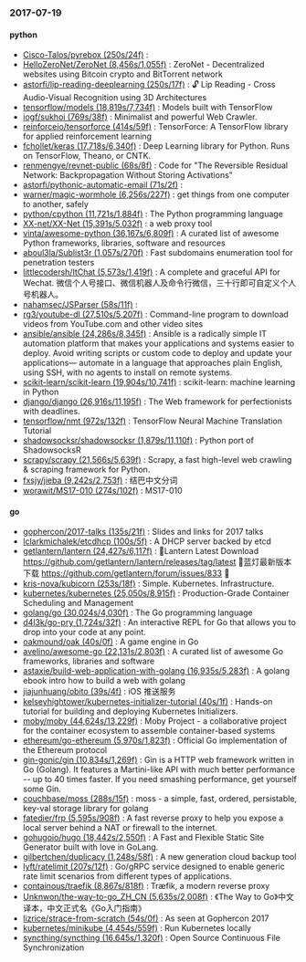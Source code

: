### 2017-07-19

#### python
* [Cisco-Talos/pyrebox (250s/24f)](https://github.com/Cisco-Talos/pyrebox) : 
* [HelloZeroNet/ZeroNet (8,456s/1,055f)](https://github.com/HelloZeroNet/ZeroNet) : ZeroNet - Decentralized websites using Bitcoin crypto and BitTorrent network
* [astorfi/lip-reading-deeplearning (250s/17f)](https://github.com/astorfi/lip-reading-deeplearning) : 🔓 Lip Reading - Cross Audio-Visual Recognition using 3D Architectures
* [tensorflow/models (18,819s/7,734f)](https://github.com/tensorflow/models) : Models built with TensorFlow
* [iogf/sukhoi (769s/38f)](https://github.com/iogf/sukhoi) : Minimalist and powerful Web Crawler.
* [reinforceio/tensorforce (414s/59f)](https://github.com/reinforceio/tensorforce) : TensorForce: A TensorFlow library for applied reinforcement learning
* [fchollet/keras (17,718s/6,340f)](https://github.com/fchollet/keras) : Deep Learning library for Python. Runs on TensorFlow, Theano, or CNTK.
* [renmengye/revnet-public (68s/8f)](https://github.com/renmengye/revnet-public) : Code for "The Reversible Residual Network: Backpropagation Without Storing Activations"
* [astorfi/pythonic-automatic-email (71s/2f)](https://github.com/astorfi/pythonic-automatic-email) : 
* [warner/magic-wormhole (6,256s/227f)](https://github.com/warner/magic-wormhole) : get things from one computer to another, safely
* [python/cpython (11,721s/1,884f)](https://github.com/python/cpython) : The Python programming language
* [XX-net/XX-Net (15,391s/5,032f)](https://github.com/XX-net/XX-Net) : a web proxy tool
* [vinta/awesome-python (36,167s/6,809f)](https://github.com/vinta/awesome-python) : A curated list of awesome Python frameworks, libraries, software and resources
* [aboul3la/Sublist3r (1,057s/270f)](https://github.com/aboul3la/Sublist3r) : Fast subdomains enumeration tool for penetration testers
* [littlecodersh/ItChat (5,573s/1,419f)](https://github.com/littlecodersh/ItChat) : A complete and graceful API for Wechat. 微信个人号接口、微信机器人及命令行微信，三十行即可自定义个人号机器人。
* [nahamsec/JSParser (58s/11f)](https://github.com/nahamsec/JSParser) : 
* [rg3/youtube-dl (27,510s/5,207f)](https://github.com/rg3/youtube-dl) : Command-line program to download videos from YouTube.com and other video sites
* [ansible/ansible (24,286s/8,345f)](https://github.com/ansible/ansible) : Ansible is a radically simple IT automation platform that makes your applications and systems easier to deploy. Avoid writing scripts or custom code to deploy and update your applications— automate in a language that approaches plain English, using SSH, with no agents to install on remote systems.
* [scikit-learn/scikit-learn (19,904s/10,741f)](https://github.com/scikit-learn/scikit-learn) : scikit-learn: machine learning in Python
* [django/django (26,916s/11,195f)](https://github.com/django/django) : The Web framework for perfectionists with deadlines.
* [tensorflow/nmt (972s/132f)](https://github.com/tensorflow/nmt) : TensorFlow Neural Machine Translation Tutorial
* [shadowsocksr/shadowsocksr (1,879s/11,110f)](https://github.com/shadowsocksr/shadowsocksr) : Python port of ShadowsocksR
* [scrapy/scrapy (21,566s/5,639f)](https://github.com/scrapy/scrapy) : Scrapy, a fast high-level web crawling & scraping framework for Python.
* [fxsjy/jieba (9,242s/2,753f)](https://github.com/fxsjy/jieba) : 结巴中文分词
* [worawit/MS17-010 (274s/102f)](https://github.com/worawit/MS17-010) : MS17-010

#### go
* [gophercon/2017-talks (135s/21f)](https://github.com/gophercon/2017-talks) : Slides and links for 2017 talks
* [lclarkmichalek/etcdhcp (100s/5f)](https://github.com/lclarkmichalek/etcdhcp) : A DHCP server backed by etcd
* [getlantern/lantern (24,427s/6,117f)](https://github.com/getlantern/lantern) : 🔴Lantern Latest Download https://github.com/getlantern/lantern/releases/tag/latest 🔴蓝灯最新版本下载 https://github.com/getlantern/forum/issues/833 🔴
* [kris-nova/kubicorn (253s/18f)](https://github.com/kris-nova/kubicorn) : Simple. Kubernetes. Infrastructure.
* [kubernetes/kubernetes (25,050s/8,915f)](https://github.com/kubernetes/kubernetes) : Production-Grade Container Scheduling and Management
* [golang/go (30,024s/4,030f)](https://github.com/golang/go) : The Go programming language
* [d4l3k/go-pry (1,724s/32f)](https://github.com/d4l3k/go-pry) : An interactive REPL for Go that allows you to drop into your code at any point.
* [oakmound/oak (40s/0f)](https://github.com/oakmound/oak) : A game engine in Go
* [avelino/awesome-go (22,131s/2,803f)](https://github.com/avelino/awesome-go) : A curated list of awesome Go frameworks, libraries and software
* [astaxie/build-web-application-with-golang (16,935s/5,283f)](https://github.com/astaxie/build-web-application-with-golang) : A golang ebook intro how to build a web with golang
* [jiajunhuang/obito (39s/4f)](https://github.com/jiajunhuang/obito) : iOS 推送服务
* [kelseyhightower/kubernetes-initializer-tutorial (40s/1f)](https://github.com/kelseyhightower/kubernetes-initializer-tutorial) : Hands-on tutorial for building and deploying Kubernetes Initializers.
* [moby/moby (44,624s/13,229f)](https://github.com/moby/moby) : Moby Project - a collaborative project for the container ecosystem to assemble container-based systems
* [ethereum/go-ethereum (5,970s/1,823f)](https://github.com/ethereum/go-ethereum) : Official Go implementation of the Ethereum protocol
* [gin-gonic/gin (10,834s/1,269f)](https://github.com/gin-gonic/gin) : Gin is a HTTP web framework written in Go (Golang). It features a Martini-like API with much better performance -- up to 40 times faster. If you need smashing performance, get yourself some Gin.
* [couchbase/moss (288s/15f)](https://github.com/couchbase/moss) : moss - a simple, fast, ordered, persistable, key-val storage library for golang
* [fatedier/frp (5,595s/908f)](https://github.com/fatedier/frp) : A fast reverse proxy to help you expose a local server behind a NAT or firewall to the internet.
* [gohugoio/hugo (18,442s/2,550f)](https://github.com/gohugoio/hugo) : A Fast and Flexible Static Site Generator built with love in GoLang.
* [gilbertchen/duplicacy (1,248s/58f)](https://github.com/gilbertchen/duplicacy) : A new generation cloud backup tool
* [lyft/ratelimit (207s/12f)](https://github.com/lyft/ratelimit) : Go/gRPC service designed to enable generic rate limit scenarios from different types of applications.
* [containous/traefik (8,867s/818f)](https://github.com/containous/traefik) : Træfik, a modern reverse proxy
* [Unknwon/the-way-to-go_ZH_CN (5,635s/2,008f)](https://github.com/Unknwon/the-way-to-go_ZH_CN) : 《The Way to Go》中文译本，中文正式名《Go入门指南》
* [lizrice/strace-from-scratch (54s/0f)](https://github.com/lizrice/strace-from-scratch) : As seen at Gophercon 2017
* [kubernetes/minikube (4,454s/559f)](https://github.com/kubernetes/minikube) : Run Kubernetes locally
* [syncthing/syncthing (16,645s/1,320f)](https://github.com/syncthing/syncthing) : Open Source Continuous File Synchronization
